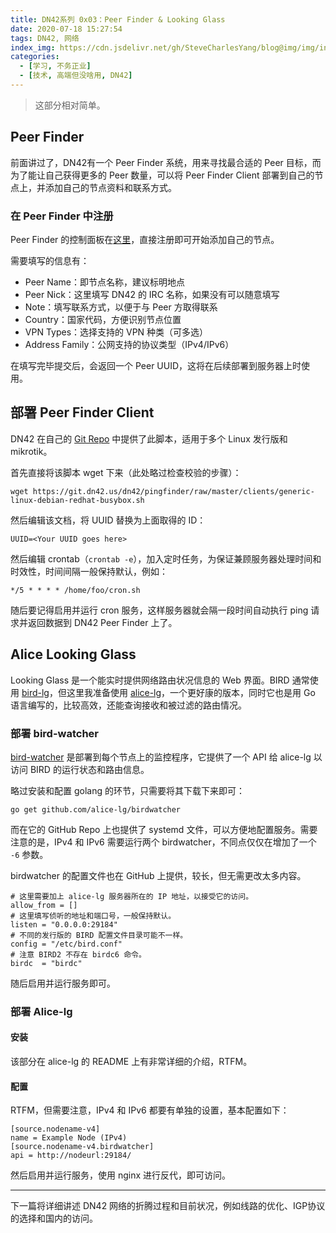 ```yaml
---
title: DN42系列 0x03：Peer Finder & Looking Glass
date: 2020-07-18 15:27:54
tags: DN42, 网络
index_img: https://cdn.jsdelivr.net/gh/SteveCharlesYang/blog@img/img/index_img/dn42-0x03.png
categories:
  - [学习, 不务正业]
  - [技术, 高端但没啥用, DN42]
---
```


> 这部分相对简单。

## Peer Finder

前面讲过了，DN42有一个 Peer Finder 系统，用来寻找最合适的 Peer 目标，而为了能让自己获得更多的 Peer 数量，可以将 Peer Finder Client 部署到自己的节点上，并添加自己的节点资料和联系方式。

### 在 Peer Finder 中注册

Peer Finder 的控制面板在[这里](https://util.sour.is/peer)，直接注册即可开始添加自己的节点。

需要填写的信息有：

- Peer Name：即节点名称，建议标明地点
- Peer Nick：这里填写 DN42 的 IRC 名称，如果没有可以随意填写
- Note：填写联系方式，以便于与 Peer 方取得联系
- Country：国家代码，方便识别节点位置
- VPN Types：选择支持的 VPN 种类（可多选）
- Address Family：公网支持的协议类型（IPv4/IPv6）

在填写完毕提交后，会返回一个 Peer UUID，这将在后续部署到服务器上时使用。

## 部署 Peer Finder Client

DN42 在自己的 [Git Repo](https://git.dn42.us/dn42/pingfinder/src/master/clients) 中提供了此脚本，适用于多个 Linux 发行版和 mikrotik。

首先直接将该脚本 wget 下来（此处略过检查校验的步骤）：

```
wget https://git.dn42.us/dn42/pingfinder/raw/master/clients/generic-linux-debian-redhat-busybox.sh
```

然后编辑该文档，将 UUID 替换为上面取得的 ID：

```
UUID=<Your UUID goes here>
```

然后编辑 crontab（`crontab -e`），加入定时任务，为保证兼顾服务器处理时间和时效性，时间间隔一般保持默认，例如：

```
*/5 * * * * /home/foo/cron.sh
```

随后要记得启用并运行 cron 服务，这样服务器就会隔一段时间自动执行 ping 请求并返回数据到 DN42 Peer Finder 上了。

## Alice Looking Glass

Looking Glass 是一个能实时提供网络路由状况信息的 Web 界面。BIRD 通常使用 [bird-lg](https://github.com/alice-lg/alice-lg)，但这里我准备使用 [alice-lg](https://github.com/alice-lg/alice-lg)，一个更好康的版本，同时它也是用 Go 语言编写的，比较高效，还能查询接收和被过滤的路由情况。

### 部署 bird-watcher

[bird-watcher](https://github.com/alice-lg/birdwatcher) 是部署到每个节点上的监控程序，它提供了一个 API 给 alice-lg 以访问 BIRD 的运行状态和路由信息。

略过安装和配置 golang 的环节，只需要将其下载下来即可：

```
go get github.com/alice-lg/birdwatcher
```

而在它的 GitHub Repo 上也提供了 systemd 文件，可以方便地配置服务。需要注意的是，IPv4 和 IPv6 需要运行两个 birdwatcher，不同点仅仅在增加了一个 `-6` 参数。

birdwatcher 的配置文件也在 GitHub 上提供，较长，但无需更改太多内容。

```
# 这里需要加上 alice-lg 服务器所在的 IP 地址，以接受它的访问。
allow_from = []
# 这里填写侦听的地址和端口号，一般保持默认。
listen = "0.0.0.0:29184"
# 不同的发行版的 BIRD 配置文件目录可能不一样。
config = "/etc/bird.conf"
# 注意 BIRD2 不存在 birdc6 命令。
birdc  = "birdc"
```

随后启用并运行服务即可。

### 部署 Alice-lg

#### 安装

该部分在 alice-lg 的 README 上有非常详细的介绍，RTFM。

#### 配置

RTFM，但需要注意，IPv4 和 IPv6 都要有单独的设置，基本配置如下：

```
[source.nodename-v4]
name = Example Node (IPv4)
[source.nodename-v4.birdwatcher]
api = http://nodeurl:29184/
```

然后启用并运行服务，使用 nginx 进行反代，即可访问。

---

下一篇将详细讲述 DN42 网络的折腾过程和目前状况，例如线路的优化、IGP协议的选择和国内的访问。


